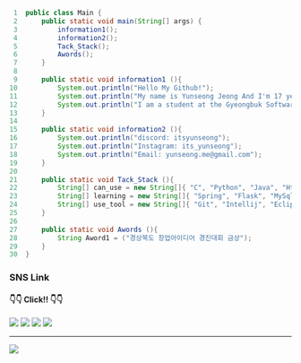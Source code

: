 ```Java
 1  public class Main {
 2      public static void main(String[] args) {
 3          information1();
 4          information2();
 5          Tack_Stack();
 6          Awords();
 7      }
 8
 9      public static void information1 (){
10          System.out.println("Hello My Github!");
11          System.out.println("My name is Yunseong Jeong And I'm 17 years old");
12          System.out.println("I am a student at the Gyeongbuk Software High School");
13      }
14
15      public static void information2 (){
16          System.out.println("discord: itsyunseong");
17          System.out.println("Instagram: its_yunseong");
18          System.out.println("Email: yunseong.me@gmail.com");
19      }
20
21      public static void Tack_Stack (){
22          String[] can_use = new String[]{ "C", "Python", "Java", "Html", "Css" };
23          String[] learning = new String[]{ "Spring", "Flask", "MySql" };
24          String[] use_tool = new String[]{ "Git", "Intellij", "Eclipse", "vscode" }
25      }
26
27      public static void Awords (){
28          String Aword1 = ("경상북도 창업아이디어 경진대회 금상");
29      }
30  }
```  

### SNS Link
#### 👇👇 Click!! 👇👇
<div>
  <a href="https://www.instagram.com/its_yunseong" target="_blank"><img src="https://img.shields.io/badge/Instagram-E4405F?style=flat-square&logo=Instagram&logoColor=white" target="_blank"/></a>
  <a href="https://discord.com/users/839504073304440862" target="_blank"><img src="https://img.shields.io/badge/Discord-5865F2?style=flat-square&logo=Discord&logoColor=white" target="_blank"/></a>
  <a href="https://itsyunsung.notion.site/ff1faa4c751545c9afd1620d37b87142?v=fb52d2733834448ba3c657c814eabc60&pvs=4" target="_blank"><img src="https://img.shields.io/badge/Notion-000000?style=flat-square&logo=Notion&logoColor=white" target="_blank"/></a>
  <a href="https://github.com/Yunseong-kr" target="_blank"><img src="https://img.shields.io/badge/Github-181717?style=flat-square&logo=GitHub&logoColor=white" target="_blank"/></a>
</div>

<hr>

<div>
    <img src="http://mazassumnida.wtf/api/v2/generate_badge?boj=jyerd333">
</div>

